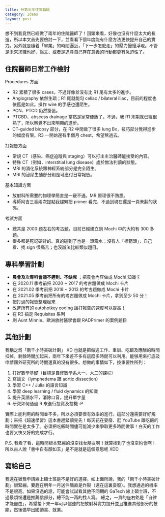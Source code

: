 ```yaml
---
title: 升第三年住院醫師
category: Ideas
layout: post
---
```


想不到我竟然已經做了兩年的住院醫師了！回頭來看，好像也沒有什麼太大的長進，所以本文首先要檢討一下，並看看下個年度能有什麼方法更快提升自己的實力。另外就是隨着「畢業」的時間逼近，「下一步怎麼走」的壓力慢慢浮現。不管是未來求職也好、論文、或者是追尋自己存在意義的行動都更有急迫性了。

## 住院醫師日常工作檢討

Procedures 方面

- R2 累積了很多 cases，不過好像並沒有比 R1 尾有太多的進步。
- Angiography 依然生疏；R1 尾就能勾 celiac / bilateral iliac，目前的程度也依舊是如此。操作 wire 的手感也還陌生。
- PCN、PTCD 仍然掛蛋。
- PTGBD、abscess drainage 當然是家常便飯了。不過，我 R1 末期就已經很熟了，所以察覺不出來明顯的進步。
- CT-guided biopsy 部分，在 R2 中間做了很多 lung Bx，技巧部分覺得進步的幅度有限。R3 一開始還有半個月 chest，希望熬過去。

打報告方面

- 常規 CT（感染、癌症追蹤與 staging）可以打出主治醫師能接受的內容。
- 特殊 CT（例如，interstitial lung disease）處於無法判讀的狀態。
- MRI 的消化系統跟神經系統部分是完全陌生。
- MRI 的泌尿生殖部分則是可應付日常報告。

基本知識方面

- 放射科所需要的物理學簡直是一竅不通。MR 原理很不熟悉。
- 導師阿吉三番兩次提點我趕緊把 primer 看完，不過到現在還是一頁未翻的狀態。

考試方面

- 總共是 2000 題左右的考古題，目前已經建立到 Mochi 中的大約有 300 多題。
- 很多都是死記硬背的。真的碰到了也是一頭霧水；沒有人「標箭頭」，自己看、找 sign 很痛苦；也沒辦法比較類似題目。

## 專科學習計劃

- **晨會及次專科會議不遲到、不缺席** ；把晨會內容做成 Mochi 知識卡
- 在 2020.11 季考前把 2020 ~ 2017 的考古題做成 Mochi 卡片
- 在 2021.02 季考前把 2016 ~ 2013 的考古題做成 Mochi 卡片
- 在 2021.05 季考前把所有的考古題做成 Mochi 卡片，拿到至少 50 分！
- 把打過的報告整理起來
- 改進所有的 autohotkey coding 讓打報告的速度可以提高！
- 在 R3 搞定 Requisites 系列
- 刷 Aunt Minnie、歐洲放射醫學會跟 RADPrimer 的案例題目

## 其他計劃

我稱之爲「兩千小時突破計劃」 XD 也就是把每週工作、重訓、吃飯及應酬的時間扣掉，剩餘時間加起來，兩年下來差不多有這麼多時間可以利用。能够用來打底及申請國外研究所的時間還真的沒有很多。想做的事情如下，按重要性所列：

1. 打好數學基礎（目標是自修數學系大一、大二的課程）
2. 寫論文（lymphedema 跟 aortic dissection）
3. 學習 C++ / Julia 的語言知識
4. 學習 deep learning / fluid dynamics 的知識
5. 提升英語水平，消除口音，提升單字量
6. 研究如何通過 R 來進行投資及投機 :P

實際上能利用的時間並不多，所以必須要很有效率的進行。這部分還需要好好規劃；來把《超速學習》這本書趕緊讀完先！每天花在耍廢、逛 YouTube 跟吃飯的時間實在是太多了。必須把吃飯時間儘可能減少來爭取更多時間做事！白天的工作也要又快又好的完成才行。

P.S. 我看了看，這時間根本緊繃的沒空找女朋友啊！就算找到了也沒空約會啊！所以古人說「書中自有顏如玉」是不是就是這個意思呢 XDD

## 寫給自己

我還在猶豫申請線上碩士班是不是好的選擇。如上面所說，我的「兩千小時突破計劃」很緊繃，要趕在明年一月送件簡直是炸裂（還在這裏耍廢）。我想通過的機率不是很高。如果沒過的話，可能會試試看其他不同期的 GaTech 線上碩士班，不過最煩惱還是推薦信部分，總不能一再的找人寫。 總之，一貫的座右銘是「自律才能自由」，希望接下來一年可以儘速的把放射科實力提升並且推進其他部分的技能，然後儘早出國讀書、就業。

